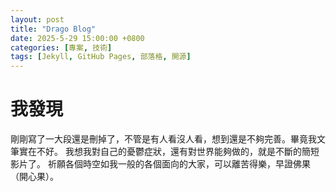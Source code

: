 ```yaml
---
layout: post
title: "Drago Blog"
date: 2025-5-29 15:00:00 +0800
categories: [專案, 技術]
tags: [Jekyll, GitHub Pages, 部落格, 開源]
---
```


# 我發現 

剛剛寫了一大段還是刪掉了，不管是有人看沒人看，想到還是不夠完善。畢竟我文筆實在不好。
我想我對自己的憂鬱症狀，還有對世界能夠做的，就是不斷的簡短影片了。
祈願各個時空如我一般的各個面向的大家，可以離苦得樂，早證佛果（開心果）。